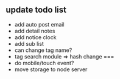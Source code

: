 ## update todo list 
* add auto post email
* add detail notes 
* add notice clock
* add sub list
* can change tag name?
* tag search module => hash change
=== 
* do mobile/touch event?
* move storage to node server


